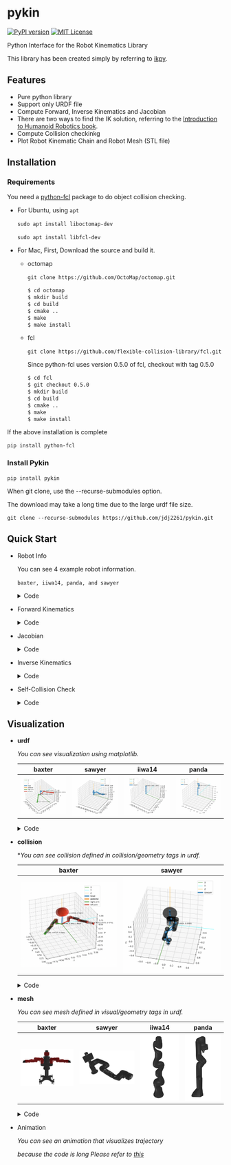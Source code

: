 #  pykin
[![PyPI version](https://badge.fury.io/py/pykin.svg)](https://badge.fury.io/py/pykin)  [![MIT License](http://img.shields.io/badge/license-MIT-blue.svg?style=flat)](LICENSE)

Python Interface for the Robot Kinematics Library

This library has been created simply by referring to [ikpy](https://github.com/Phylliade/ikpy.git).

## Features

- Pure python library
- Support only URDF file
- Compute Forward, Inverse Kinematics and Jacobian
- There are two ways to find the IK solution, referring to the [Introduction to Humanoid Robotics book](https://link.springer.com/book/10.1007/978-3-642-54536-8).
- Compute Collision checkinkg
- Plot Robot Kinematic Chain and Robot Mesh (STL file)

## Installation

### Requirements

You need a [python-fcl](https://github.com/BerkeleyAutomation/python-fcl) package to do object collision checking.

- For Ubuntu, using  `apt`

  `sudo apt install liboctomap-dev`

  `sudo apt install libfcl-dev`

- For Mac, First, Download the source and build it.

  - octomap

    `git clone https://github.com/OctoMap/octomap.git`

    ~~~
    $ cd octomap
    $ mkdir build
    $ cd build
    $ cmake ..
    $ make
    $ make install
    ~~~

  - fcl

    `git clone https://github.com/flexible-collision-library/fcl.git`

    Since python-fcl uses version 0.5.0 of fcl, checkout with tag 0.5.0

    ~~~
    $ cd fcl
    $ git checkout 0.5.0
    $ mkdir build
    $ cd build
    $ cmake ..
    $ make
    $ make install
    ~~~

If the above installation is complete

~~~
pip install python-fcl
~~~

### Install Pykin

~~~
pip install pykin
~~~

When git clone, use the --recurse-submodules option. 

The download may take a long time due to the large urdf file size.

~~~
git clone --recurse-submodules https://github.com/jdj2261/pykin.git
~~~

## Quick Start

- Robot Info

  You can see 4 example robot information.

   `baxter, iiwa14, panda, and sawyer`

  <details>
    <summary>Code</summary> 

  ~~~python
  import sys
  from pykin.robot import Robot
  
  file_path = '../asset/urdf/baxter/baxter.urdf'
  if len(sys.argv) > 1:
      robot_name = sys.argv[1]
      file_path = '../asset/urdf/' + robot_name + '/' + robot_name + '.urdf'
      
  robot = Robot(file_path)
  robot.show_robot_info()
  ~~~

  </details>

- Forward Kinematics

  <details>
    <summary>Code</summary> 
  
  ~~~python
  from pykin.robot import Robot
  from pykin.kinematics.transform import Transform
  from pykin.utils.kin_utils import ShellColors as sc
  
  # baxter_example
  file_path = '../asset/urdf/baxter/baxter.urdf'
  robot = Robot(file_path, Transform(rot=[0.0, 0.0, 0.0], pos=[0, 0, 0]))
  
  # set input joints 
  head_thetas = [0.0]
  right_arm_thetas = [0, 0, 0, 0, 0, 0, 0]
  left_arm_thetas = [0, 0, 0, 0, 0, 0, 0]
  thetas = head_thetas + right_arm_thetas + left_arm_thetas
  
  # compute FK
  fk = robot.kin.forward_kinematics(thetas)
  for link, transform in fk.items():
      print(f"{sc.HEADER}{link}{sc.ENDC}, {transform.rot}, {transform.pos}")
  ~~~
  
  </details>
  
- Jacobian

  <details>
    <summary>Code</summary> 
  
  ~~~python
  from pykin.kinematics import transform as tf
  from pykin.robot import Robot
  
  # import jacobian
  from pykin.kinematics import jacobian as jac
  
  file_path = '../asset/urdf/baxter/baxter.urdf'
  robot = Robot(file_path, tf.Transform(rot=[0.0, 0.0, 0.0], pos=[0, 0, 0]))
  
  left_arm_thetas = [0, 0, 0, 0, 0, 0, 0]
  
  # Before compute Jacobian, you must set from start link to end link
  robot.set_desired_frame("base", "left_wrist")
  fk = robot.kin.forward_kinematics(left_arm_thetas)
  
  # If you want to get Jacobian, use calc_jacobian function
  J = jac.calc_jacobian(robot.desired_frames, fk, left_arm_thetas)
  print(J)
  
  right_arm_thetas = [0, 0, 0, 0, 0, 0, 0]
  robot.set_desired_frame("base", "right_wrist")
  fk = robot.kin.forward_kinematics(right_arm_thetas)
  J = jac.calc_jacobian(robot.desired_frames, fk, right_arm_thetas)
  print(J)
  ~~~
  
  </details>
  
- Inverse Kinematics

  <details>
    <summary>Code</summary> 
  
  ~~~python
  import numpy as np
  from pykin.robot import Robot
  from pykin.kinematics.transform import Transform
  
  # baxter_example
  file_path = '../asset/urdf/baxter/baxter.urdf'
  robot = Robot(file_path, Transform(rot=[0.0, 0.0, 0.0], pos=[0, 0, 0]))
  
  # set joints for targe pose
  right_arm_thetas = np.random.randn(7)
  
  # set init joints
  init_right_thetas = np.random.randn(7)
  
  # Before compute IK, you must set from start link to end link
  robot.set_desired_frame("base", "right_wrist")
  
  # Compute FK for target pose
  target_fk = robot.kin.forward_kinematics(right_arm_thetas)
  
  # get target pose
  target_r_pose = np.hstack((target_fk["right_wrist"].pos, target_fk["right_wrist"].rot))
  
  # Compute IK Solution using LM(Levenberg-Marquardt) or NR(Newton-Raphson) method
  ik_right_result, _ = robot.kin.inverse_kinematics(init_right_thetas, target_r_pose, method="LM")
  
  # Compare error btween Target pose and IK pose
  result_fk = robot.kin.forward_kinematics(ik_right_result)
  error = robot.compute_pose_error(
      target_fk["right_wrist"].matrix(),
      result_fk["right_wrist"].matrix())
  print(error)
  ~~~
  
  </details>

- Self-Collision Check

  <details>
    <summary>Code</summary> 

  ~~~python
  import numpy as np
  
  from pykin.kinematics.transform import Transform
  from pykin.robot import Robot
  
  """
  If you want to check robot's collision, install python-fcl 
  And then, import FclManager in fcl_utils package
  """
  from pykin.utils.fcl_utils import FclManager
  from pykin.utils.kin_utils import get_robot_geom
  from pykin.utils import plot_utils as plt
  
  file_path = '../asset/urdf/baxter/baxter.urdf'
  
  robot = Robot(file_path, Transform(rot=[0.0, 0.0, 0.0], pos=[0, 0, 0]))
  
  head_thetas = np.zeros(1)
  right_arm_thetas = np.array([np.pi, 0, 0, 0, 0, 0, 0])
  left_arm_thetas = np.array([-np.pi, 0, 0, 0, 0, 0, 0])
  
  thetas = np.hstack((head_thetas, right_arm_thetas, left_arm_thetas))
  transformations = robot.kin.forward_kinematics(thetas)
  
  # call FclManager class
  fcl_manager = FclManager()
  for link, transformation in transformations.items():
      # get robot link's name and geometry info 
      name, gtype, gparam = get_robot_geom(robot.links[link])
      # get 4x4 size homogeneous transform matrix
      transform = transformation.matrix()
      # add link name, geometry info, transform matrix to fcl_manager 
      fcl_manager.add_object(name, gtype, gparam, transform)
  
  # you can get collision result, contacted object name, fcl contatct_data
  result, objs_in_collision, contact_data = fcl_manager.collision_check(return_names=True, return_data=True)
  
  print(result, objs_in_collision, contact_data)
  
  """
  If you want to check collision check after transform, 
  add the link name and transform matrix to the set_transform function.
  """
  left_arm_thetas = np.array([0, 0, 0, 0, 0, 0, 0])
  thetas = np.hstack((head_thetas, right_arm_thetas, left_arm_thetas))
  transformations = robot.kin.forward_kinematics(thetas)
  
  for link, transformation in transformations.items():
      name, _, _ = get_robot_geom(robot.links[link])
      transform = transformation.matrix()
      fcl_manager.set_transform(name=name, transform=transform)
  
  result, objs_in_collision, contact_data = fcl_manager.collision_check(return_names=True, return_data=True)
  print(result, objs_in_collision, contact_data)
  ~~~

  </details>

## Visualization

- **urdf** 

  *You can see visualization using matplotlib.*

  |          baxter           |          sawyer           |          iiwa14           |          panda          |
  | :-----------------------: | :-----------------------: | :-----------------------: | :---------------------: |
  | ![baxter](img/baxter.png) | ![sawyer](img/sawyer.png) | ![iiwa14](img/iiwa14.png) | ![panda](img/panda.png) |

  <details>
    <summary>Code</summary> 

  ~~~python
  import sys
  
  from pykin.robot import Robot
  from pykin.utils import plot_utils as plt
  
  file_path = '../../asset/urdf/sawyer/sawyer.urdf'
  
  if len(sys.argv) > 1:
      robot_name = sys.argv[1]
      file_path = '../../asset/urdf/' + robot_name + '/' + robot_name + '.urdf'
  robot = Robot(file_path)
  
  fig, ax = plt.init_3d_figure("URDF")
  
  # For Baxter robots, the name argument to the plot_robot function must be baxter.
  plt.plot_robot(robot, 
                 transformations=robot.transformations,
                 ax=ax, 
                 name=robot.robot_name,
                 visible_visual=False, 
                 visible_collision=False, 
                 mesh_path='../asset/urdf/baxter/')
  ax.legend()
  plt.show_figure()
  ~~~

  </details>

- **collision**

  **You can see collision defined in collision/geometry tags in urdf.*

  |               baxter                |               sawyer                |
  | :---------------------------------: | :---------------------------------: |
  | ![baxter](img/baxter_collision.png) | ![baxter](img/sawyer_collision.png) |

  <details>
    <summary>Code</summary> 

  ~~~python
  import sys
  
  from pykin.robot import Robot
  from pykin.utils import plot_utils as plt
  
  file_path = '../../asset/urdf/baxter/baxter.urdf'
  
  if len(sys.argv) > 1:
      robot_name = sys.argv[1]
      file_path = '../../asset/urdf/' + robot_name + '/' + robot_name + '.urdf'
  robot = Robot(file_path)
  
  fig, ax = plt.init_3d_figure("URDF")
  
  """
  Only baxter and sawyer robots can see collisions.
  It is not visible unless sphere, cylinder, and box are defined in collision/geometry tags in urdf.
  """
  # If visible_collision is True, visualize collision
  plt.plot_robot(robot, 
                 transformations=robot.transformations,
                 ax=ax, 
                 name=robot.robot_name,
                 visible_visual=False, 
                 visible_collision=True, 
                 mesh_path='../asset/urdf/baxter/')
  ax.legend()
  plt.show_figure()
  ~~~

  </details>

- **mesh**

  *You can see  mesh defined in visual/geometry tags in urdf.*

  |               baxter                |               sawyer                |               iiwa14                |               panda               |
  | :---------------------------------: | :---------------------------------: | :---------------------------------: | :-------------------------------: |
  | ![baxter_mesh](img/baxter_mesh.png) | ![sawyer_mesh](img/sawyer_mesh.png) | ![iiwa14_mesh](img/iiwa14_mesh.png) | ![panda_mesh](img/panda_mesh.png) |

  <details>
    <summary>Code</summary> 

  ~~~python
  import sys
  
  from pykin.robot import Robot
  from pykin.utils import plot_utils as plt
  
  file_path = '../../asset/urdf/baxter/baxter.urdf'
  
  if len(sys.argv) > 1:
      robot_name = sys.argv[1]
      file_path = '../../asset/urdf/' + robot_name + '/' + robot_name + '.urdf'
  robot = Robot(file_path)
  
  fig, ax = plt.init_3d_figure("URDF")
  
  """
  Only baxter and sawyer robots can see collisions.
  It is not visible unless sphere, cylinder, and box are defined in collision/geometry tags in urdf.
  """
  # If visible_visual is True, visualize mesh
  # and you have to input mesh_path
  plt.plot_robot(robot, 
                 transformations=robot.transformations,
                 ax=ax, 
                 name=robot.robot_name,
                 visible_visual=True, 
                 visible_collision=False, 
                 mesh_path='../../asset/urdf/'+robot.robot_name+'/')
  """
  The mesh file doesn't use matplotlib, 
  so it's okay to comment out the line below.
  """
  # ax.legend()
  # plt.show_figure()
  ~~~

  </details>

- Animation

  *You can see an animation that visualizes trajectory*

  *because the code is long Please refer to [this](example/visualization/robot_animation_test.py)*

